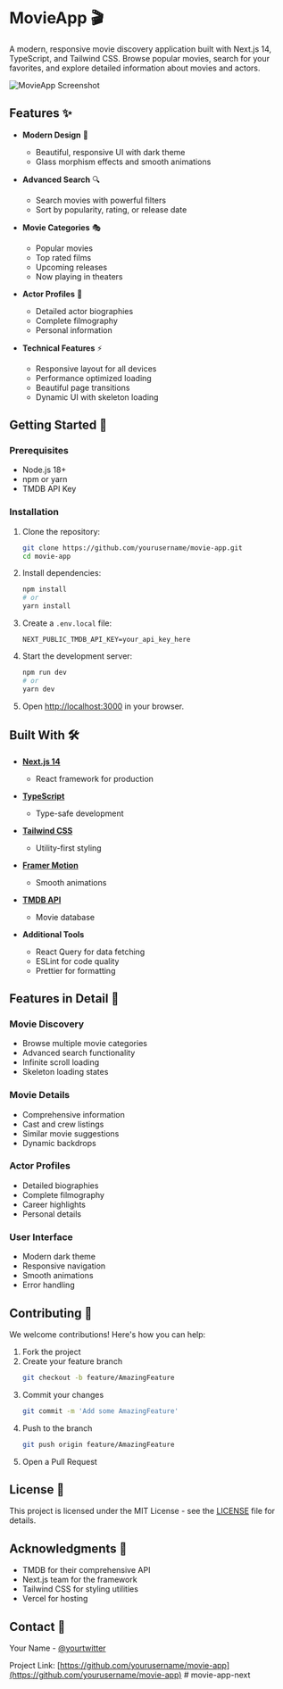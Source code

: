 # MovieApp 🎬

A modern, responsive movie discovery application built with Next.js 14, TypeScript, and Tailwind CSS. Browse popular movies, search for your favorites, and explore detailed information about movies and actors.

![MovieApp Screenshot](public/screenshot.png)

## Features ✨

- **Modern Design** 🎯
  - Beautiful, responsive UI with dark theme
  - Glass morphism effects and smooth animations
  
- **Advanced Search** 🔍
  - Search movies with powerful filters
  - Sort by popularity, rating, or release date
  
- **Movie Categories** 🎭
  - Popular movies
  - Top rated films
  - Upcoming releases
  - Now playing in theaters
  
- **Actor Profiles** 👥
  - Detailed actor biographies
  - Complete filmography
  - Personal information
  
- **Technical Features** ⚡
  - Responsive layout for all devices
  - Performance optimized loading
  - Beautiful page transitions
  - Dynamic UI with skeleton loading

## Getting Started 🚀

### Prerequisites

- Node.js 18+ 
- npm or yarn
- TMDB API Key

### Installation

1. Clone the repository:
   ```bash
   git clone https://github.com/yourusername/movie-app.git
   cd movie-app
   ```

2. Install dependencies:
   ```bash
   npm install
   # or
   yarn install
   ```

3. Create a `.env.local` file:
   ```env
   NEXT_PUBLIC_TMDB_API_KEY=your_api_key_here
   ```

4. Start the development server:
   ```bash
   npm run dev
   # or
   yarn dev
   ```

5. Open [http://localhost:3000](http://localhost:3000) in your browser.

## Built With 🛠️

- **[Next.js 14](https://nextjs.org/)**
  - React framework for production
  
- **[TypeScript](https://www.typescriptlang.org/)**
  - Type-safe development
  
- **[Tailwind CSS](https://tailwindcss.com/)**
  - Utility-first styling
  
- **[Framer Motion](https://www.framer.com/motion/)**
  - Smooth animations
  
- **[TMDB API](https://www.themoviedb.org/documentation/api)**
  - Movie database
  
- **Additional Tools**
  - React Query for data fetching
  - ESLint for code quality
  - Prettier for formatting

## Features in Detail 📱

### Movie Discovery
- Browse multiple movie categories
- Advanced search functionality
- Infinite scroll loading
- Skeleton loading states

### Movie Details
- Comprehensive information
- Cast and crew listings
- Similar movie suggestions
- Dynamic backdrops

### Actor Profiles
- Detailed biographies
- Complete filmography
- Career highlights
- Personal details

### User Interface
- Modern dark theme
- Responsive navigation
- Smooth animations
- Error handling

## Contributing 🤝

We welcome contributions! Here's how you can help:

1. Fork the project
2. Create your feature branch
   ```bash
   git checkout -b feature/AmazingFeature
   ```
3. Commit your changes
   ```bash
   git commit -m 'Add some AmazingFeature'
   ```
4. Push to the branch
   ```bash
   git push origin feature/AmazingFeature
   ```
5. Open a Pull Request

## License 📝

This project is licensed under the MIT License - see the [LICENSE](LICENSE) file for details.

## Acknowledgments 🙏

- TMDB for their comprehensive API
- Next.js team for the framework
- Tailwind CSS for styling utilities
- Vercel for hosting

## Contact 📧

Your Name - [@yourtwitter](https://twitter.com/yourtwitter)

Project Link: [https://github.com/yourusername/movie-app](https://github.com/yourusername/movie-app)
#   m o v i e - a p p - n e x t 
 
 